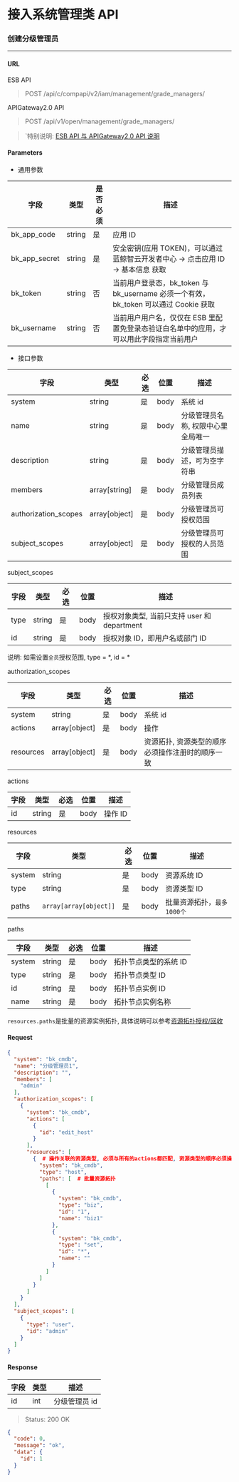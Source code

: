 # 接入系统管理类 API
### 创建分级管理员
-------

#### URL

ESB API

> POST /api/c/compapi/v2/iam/management/grade_managers/

APIGateway2.0 API

> POST /api/v1/open/management/grade_managers/

> `特别说明: [ESB API 与 APIGateway2.0 API 说明](../01-Overview/01-BackendAPIvsESBAPI.md)


#### Parameters

* 通用参数

| 字段 |  类型 |是否必须  | 描述  |
|--------|--------|--------|--------|
|bk_app_code|string|是|应用 ID|
|bk_app_secret|string|是|安全密钥(应用 TOKEN)，可以通过 蓝鲸智云开发者中心 -> 点击应用 ID -> 基本信息 获取|
|bk_token|string|否|当前用户登录态，bk_token 与 bk_username 必须一个有效，bk_token 可以通过 Cookie 获取|
|bk_username|string|否|当前用户用户名，仅仅在 ESB 里配置免登录态验证白名单中的应用，才可以用此字段指定当前用户|

* 接口参数

| 字段      |  类型      | 必选   | 位置 |描述      |
|-----------|------------|--------|------------|------------|
| system |  string  | 是   | body |系统 id |
| name  | string| 是 | body |分级管理员名称, 权限中心里全局唯一 |
| description | string | 是 | body |分级管理员描述，可为空字符串 | 
| members | array[string] | 是 | body | 分级管理员成员列表 |
| authorization_scopes | array[object] | 是 |  body |分级管理员可授权范围 |
| subject_scopes | array[object] | 是 | body |分级管理员可授权的人员范围 |

subject_scopes

| 字段      |  类型      | 必选   |  位置 | 描述      |
|-----------|------------|--------|------------|------------|
| type    |  string  | 是   | body | 授权对象类型, 当前只支持 user 和 department |
| id    |  string  | 是   | body | 授权对象 ID，即用户名或部门 ID |

说明: 如需设置`全员`授权范围, type = *, id = *

authorization_scopes

| 字段      |  类型      | 必选   |  位置 |描述      |
|-----------|------------|--------|------------|------------|
| system |  string  | 是   | body | 系统 id |
| actions |  array[object]   | 是   | body | 操作 |
| resources |  array[object]   | 是   | body | 资源拓扑, 资源类型的顺序必须操作注册时的顺序一致|

actions

| 字段      |  类型      | 必选   |  位置 | 描述      |
|-----------|------------|--------|------------|------------|
| id    |  string  | 是   | body | 操作 ID |

resources

| 字段      |  类型      | 必选   | 位置 | 描述      |
|-----------|------------|--------|------------|------------|
| system |  string  | 是   | body | 资源系统 ID |
| type |  string  | 是   | body | 资源类型 ID |
| paths | `array[array[object]]` | 是 | body | 批量资源拓扑，`最多1000个` |

paths

| 字段      |  类型      | 必选   | 位置 | 描述      |
|-----------|------------|--------|------------|------------|
| system |  string  | 是   | body | 拓扑节点类型的系统 ID |
| type | string  | 是   | body | 拓扑节点类型 ID |
| id | string | 是 | body | 拓扑节点实例 ID |
| name | string | 是 | body | 拓扑节点实例名称 |

`resources.paths`是批量的资源实例拓扑, 具体说明可以参考[资源拓扑授权/回收](../06-GrantRevoke/01-Topology.md)


#### Request
```json
{
  "system": "bk_cmdb",
  "name": "分级管理员1",
  "description": "",
  "members": [
    "admin"
  ],
  "authorization_scopes": [
    {
      "system": "bk_cmdb",
      "actions": [
        {
          "id": "edit_host"
        }
      ],
      "resources": [
        {  # 操作关联的资源类型, 必须与所有的actions都匹配, 资源类型的顺序必须操作注册时的顺序一致
          "system": "bk_cmdb",
          "type": "host",
          "paths": [  # 批量资源拓扑
            [
              {
                "system": "bk_cmdb",
                "type": "biz",
                "id": "1",
                "name": "biz1"
              },
              {
                "system": "bk_cmdb",
                "type": "set",
                "id": "*",
                "name": ""
              }
            ]
          ]
        }
      ]
    }
  ],
  "subject_scopes": [
    {
      "type": "user",
      "id": "admin"
    }
  ]
}
```

#### Response

| 字段      | 类型      | 描述      |
|-----------|-----------|-----------|
| id   | int     | 分级管理员 id |


> Status: 200 OK

```json
{
  "code": 0,
  "message": "ok",
  "data": {
    "id": 1
  }
}
```
